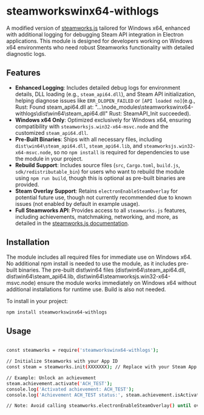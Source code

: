 # steamworkswinx64-withlogs

A modified version of [steamworks.js](https://github.com/ceifa/steamworks.js) tailored for Windows x64, enhanced with additional logging for debugging Steam API integration in Electron applications. This module is designed for developers working on Windows x64 environments who need robust Steamworks functionality with detailed diagnostic logs.

## Features 

- **Enhanced Logging**: Includes detailed debug logs for environment details, DLL loading (e.g., `steam_api64.dll`), and Steam API initialization, helping diagnose issues like `ERR_DLOPEN_FAILED` or `[API loaded no]`(e.g., Rust: Found steam_api64.dll at: "...\node_modules\steamworkswinx64-withlogs\dist\win64\steam_api64.dll"
Rust: SteamAPI_Init succeeded).
- **Windows x64 Only**: Optimized exclusively for Windows x64, ensuring compatibility with `steamworksjs.win32-x64-msvc.node` and the customized `steam_api64.dll`.
- **Pre-Built Binaries**: Ships with all necessary files, including `dist\win64\steam_api64.dll`, `steam_api64.lib`, and `steamworksjs.win32-x64-msvc.node`, so no `npm install` is required for dependencies to use the module in your project.
- **Rebuild Support**: Includes source files (`src`, `Cargo.toml`, `build.js`, `sdk/redistributable_bin`) for users who want to rebuild the module using `npm run build`, though this is optional as pre-built binaries are provided.
- **Steam Overlay Support**: Retains `electronEnableSteamOverlay` for potential future use, though not currently recommended due to known issues (not enabled by default in example usage).
- **Full Steamworks API**: Provides access to all `steamworks.js` features, including achievements, matchmaking, networking, and more, as detailed in the [steamworks.js documentation](https://github.com/ceifa/steamworks.js).

## Installation 

The module includes all required files for immediate use on Windows x64. No additional npm install is needed to use the module, as it includes pre-built binaries. The pre-built dist\win64 files (dist\win64\steam_api64.dll, dist\win64\steam_api64.lib, dist\win64\steamworksjs.win32-x64-msvc.node) ensure the module works immediately on Windows x64 without additional installations for runtime use. Build is also not needed. 

To install in your project:

```bash
npm install steamworkswinx64-withlogs
```

## Usage

```bash

const steamworks = require('steamworkswinx64-withlogs');

// Initialize Steamworks with your App ID
const steam = steamworks.init(XXXXXXX); // Replace with your Steam App ID

// Example: Unlock an achievement
steam.achievement.activate('ACH_TEST');
console.log('Activated achievement: ACH_TEST');
console.log('Achievement ACH_TEST status:', steam.achievement.isActivated('ACH_TEST') ? 'Unlocked' : 'Locked');

// Note: Avoid calling steamworks.electronEnableSteamOverlay() until overlay issues are resolved

```


